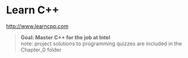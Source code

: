 # Learn C++
http://www.learncpp.com  
>**Goal: Master C++ for the job at Intel**  
>note: project solutions to programming quizzes are included in the Chapter_0 folder
